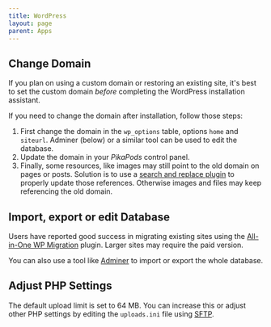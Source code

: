 ```yaml
---
title: WordPress
layout: page
parent: Apps
---
```


## Change Domain
If you plan on using a custom domain or restoring an existing site, it's best to set the custom domain *before* completing the WordPress installation assistant.

If you need to change the domain after installation, follow those steps:

1. First change the domain in the `wp_options` table, options `home` and `siteurl`. Adminer (below) or a similar tool can be used to edit the database.
2. Update the domain in your *PikaPods* control panel.
3. Finally, some resources, like images may still point to the old domain on pages or posts. Solution is to use a [search and replace plugin](https://wordpress.org/plugins/better-search-replace/) to properly update those references. Otherwise images and files may keep referencing the old domain.

## Import, export or edit Database
Users have reported good success in migrating existing sites using the [All-in-One WP Migration](https://wordpress.org/plugins/all-in-one-wp-migration/) plugin. Larger sites may require the paid version.

You can also use a tool like [Adminer](https://wordpress.org/plugins/pexlechris-adminer/) to import or export the whole database.

## Adjust PHP Settings
The default upload limit is set to 64 MB. You can increase this or adjust other PHP settings by editing the `uploads.ini` file using [SFTP](/faq/#accessing-pod-files-using-sftp).